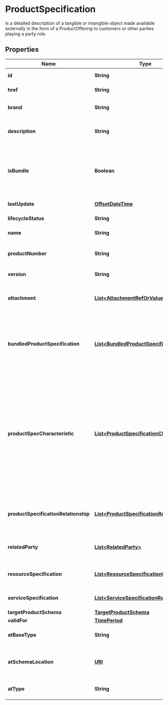 

# ProductSpecification

Is a detailed description of a tangible or intangible object made available externally in the form of a ProductOffering to customers or other parties playing a party role.
## Properties

Name | Type | Description | Notes
------------ | ------------- | ------------- | -------------
**id** | **String** | Unique identifier of the product specification |  [optional]
**href** | **String** | Reference of the product specification |  [optional]
**brand** | **String** | The manufacturer or trademark of the specification |  [optional]
**description** | **String** | A narrative that explains in detail what the product specification is |  [optional]
**isBundle** | **Boolean** | isBundle determines whether a productSpecification represents a single productSpecification (false), or a bundle of productSpecification (true). |  [optional]
**lastUpdate** | [**OffsetDateTime**](OffsetDateTime.md) | Date and time of the last update |  [optional]
**lifecycleStatus** | **String** | Used to indicate the current lifecycle status |  [optional]
**name** | **String** | Name of the product specification |  [optional]
**productNumber** | **String** | An identification number assigned to uniquely identity the specification |  [optional]
**version** | **String** | Product specification version |  [optional]
**attachment** | [**List&lt;AttachmentRefOrValue&gt;**](AttachmentRefOrValue.md) | Complements the description of an element (for instance a product) through video, pictures... |  [optional]
**bundledProductSpecification** | [**List&lt;BundledProductSpecification&gt;**](BundledProductSpecification.md) | A type of ProductSpecification that belongs to a grouping of ProductSpecifications made available to the market. It inherits of all attributes of ProductSpecification. |  [optional]
**productSpecCharacteristic** | [**List&lt;ProductSpecificationCharacteristic&gt;**](ProductSpecificationCharacteristic.md) | A characteristic quality or distinctive feature of a ProductSpecification.  The characteristic can be take on a discrete value, such as color, can take on a range of values, (for example, sensitivity of 100-240 mV), or can be derived from a formula (for example, usage time (hrs) &#x3D; 30 - talk time *3). Certain characteristics, such as color, may be configured during the ordering or some other process. |  [optional]
**productSpecificationRelationship** | [**List&lt;ProductSpecificationRelationship&gt;**](ProductSpecificationRelationship.md) | A migration, substitution, dependency or exclusivity relationship between/among product specifications. |  [optional]
**relatedParty** | [**List&lt;RelatedParty&gt;**](RelatedParty.md) | A related party defines party or party role linked to a specific entity. |  [optional]
**resourceSpecification** | [**List&lt;ResourceSpecificationRef&gt;**](ResourceSpecificationRef.md) | The ResourceSpecification is required to realize a ProductSpecification. |  [optional]
**serviceSpecification** | [**List&lt;ServiceSpecificationRef&gt;**](ServiceSpecificationRef.md) | ServiceSpecification(s) required to realize a ProductSpecification. |  [optional]
**targetProductSchema** | [**TargetProductSchema**](TargetProductSchema.md) |  |  [optional]
**validFor** | [**TimePeriod**](TimePeriod.md) |  |  [optional]
**atBaseType** | **String** | When sub-classing, this defines the super-class |  [optional]
**atSchemaLocation** | [**URI**](URI.md) | A URI to a JSON-Schema file that defines additional attributes and relationships |  [optional]
**atType** | **String** | When sub-classing, this defines the sub-class entity name |  [optional]



